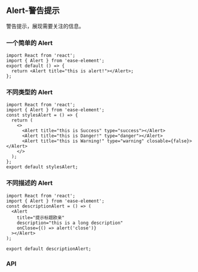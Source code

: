 ## Alert-警告提示

警告提示，展现需要关注的信息。

### 一个简单的 Alert

```tsx
import React from 'react';
import { Alert } from 'ease-element';
export default () => {
  return <Alert title="this is alert!"></Alert>;
};
```

### 不同类型的 Alert

```tsx
import React from 'react';
import { Alert } from 'ease-element';
const stylesAlert = () => {
  return (
    <>
      <Alert title="this is Success" type="success"></Alert>
      <Alert title="this is Danger!" type="danger"></Alert>
      <Alert title="this is Warning!" type="warning" closable={false}></Alert>
    </>
  );
};
export default stylesAlert;
```

### 不同描述的 Alert

```tsx
import React from 'react';
import { Alert } from 'ease-element';
const descriptionAlert = () => (
  <Alert
    title="提示标题欧亲"
    description="this is a long description"
    onClose={() => alert('close')}
  ></Alert>
);

export default descriptionAlert;
```

### API

<API hideTitle>
